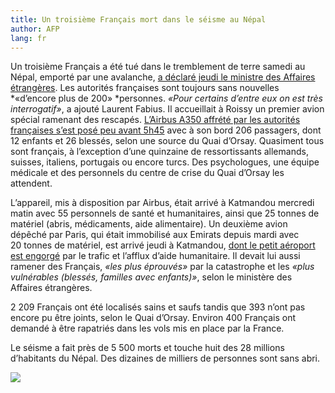 ```yaml
---
title: Un troisième Français mort dans le séisme au Népal
author: AFP
lang: fr
---
```


Un troisième Français a été tué dans le tremblement de terre samedi au Népal, emporté par une avalanche, [a déclaré jeudi le ministre des Affaires étrangères]. Les autorités françaises sont toujours sans nouvelles *«d’encore plus de 200» *personnes. *«Pour certains d’entre eux on est très interrogatif»*, a ajouté Laurent Fabius. Il accueillait à Roissy un premier avion spécial ramenant des rescapés. [L’Airbus A350 affrété par les autorités françaises s’est posé peu avant 5h45] avec à son bord 206 passagers, dont 12 enfants et 26 blessés, selon une source du Quai d’Orsay. Quasiment tous sont français, à l’exception d’une quinzaine de ressortissants allemands, suisses, italiens, portugais ou encore turcs. Des psychologues, une équipe médicale et des personnels du centre de crise du Quai d’Orsay les attendent.

L’appareil, mis à disposition par Airbus, était arrivé à Katmandou mercredi matin avec 55 personnels de santé et humanitaires, ainsi que 25 tonnes de matériel (abris, médicaments, aide alimentaire). Un deuxième avion dépêché par Paris, qui était immobilisé aux Emirats depuis mardi avec 20 tonnes de matériel, est arrivé jeudi à Katmandou, [dont le petit aéroport est engorgé] par le trafic et l’afflux d’aide humanitaire. Il devait lui aussi ramener des Français, *«les plus éprouvés»* par la catastrophe et les *«plus vulnérables (blessés, familles avec enfants)»*, selon le ministère des Affaires étrangères.

2 209 Français ont été localisés sains et saufs tandis que 393 n’ont pas encore pu être joints, selon le Quai d’Orsay. Environ 400 Français ont demandé à être rapatriés dans les vols mis en place par la France.

Le séisme a fait près de 5 500 morts et touche huit des 28 millions d’habitants du Népal. Des dizaines de milliers de personnes sont sans abri.

![][1]

  [a déclaré jeudi le ministre des Affaires étrangères]: http://www.liberation.fr/video/2015/04/30/laurent-fabius-plus-de-200-francais-n-ont-pas-ete-retrouves_1278687
  [L’Airbus A350 affrété par les autorités françaises s’est posé peu avant 5h45]: http://www.liberation.fr/video/2015/04/30/seisme-au-nepal-soulages-mais-inquiets-206-survivants-de-retour-en-france_1278758
  [dont le petit aéroport est engorgé]: http://www.liberation.fr/monde/2015/04/29/embouteillages-et-retards-a-l-aeroport-de-katmandou_1276612
  [1]: http://www.dailymotion.com/embed/video/x2oikl3
